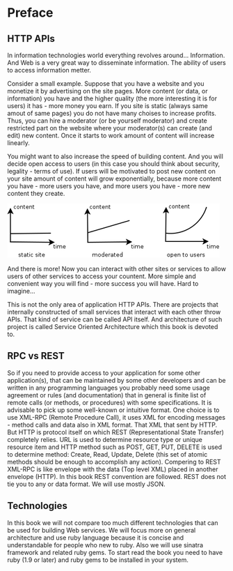 Preface
=======
## HTTP APIs
In information technologies world everything revolves around... Information. And Web is a very great way to disseminate information. The ability of users to access information metter.

Consider a small example. Suppose that you have a website and you monetize it by advertising on the site pages. More content (or data, or information) you have and the higher quality (the more interesting it is for users) it has - more money you earn. If you site is static (always same amout of same pages) you do not have many choises to increase profits. Thus, you can hire a moderator (or be yourself moderator) and create restricted part on the website where your moderator(s) can create (and edit) new content. Once it starts to work amount of content will increase linearly.

You might want to also increase the speed of building content. And you will decide open access to users (in this case you should think about security, legality - terms of use). If users will be motivated to post new content on your site amount of content will grow exponentially, because more content you have - more users you have, and more users you have - more new content they create.

![](images/content_vs_time.png)

And there is more! Now you can interact with other sites or services to allow users of other services to access your countent. More simple and convenient way you will find - more success you will have. Hard to imagine...

This is not the only area of application HTTP APIs. There are projects that internally constructed of small services that interact with each other throw APIs. That kind of service can be called API itself. And architecture of such project is called Service Oriented Architecture which this book is devoted to.

## RPC vs REST
So if you need to provide access to your application for some other application(s), that can be maintained by some other developers and can be written in any programming languages you probably need some usage agreement or rules (and documentation) that in general is finite list of remote calls (or methods, or procedures) with some specifications.
It is advisable to pick up some well-known or intuitive format. One choice is to use XML-RPC (Remote Procedure Call), it uses XML for encoding messages - method calls and data also in XML format. That XML that sent by HTTP. But HTTP is protocol itself on which REST (Representational State Transfer) completely relies. URL is used to determine resource type or unique resource item and HTTP method such as POST, GET, PUT, DELETE is used to determine method: Create, Read, Update, Delete (this set of atomic methods should be enough to accomplish any action). Compering to REST XML-RPC is like envelope with the data (Top level XML) placed in another envelope (HTTP).
In this book REST convention are followed. REST does not tie you to any or data format. We will use mostly JSON.

## Technologies
In this book we will not compare too much different technologies that can be used for building Web services.
We will focus more on general architecture and use ruby language because it is concise and understandable for people who new to ruby. Also we will use sinatra framework and related ruby gems.
To start read the book you need to have ruby (1.9 or later) and ruby gems to be installed in your system.

